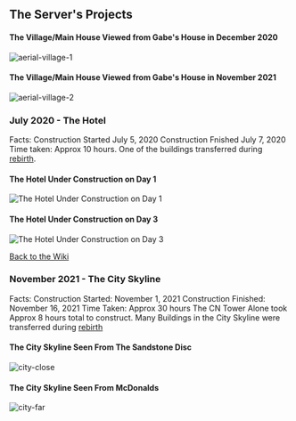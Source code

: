 <link rel="stylesheet" href="/MinecraftServer/assets/css/light-darkmode.css">

## The Server's Projects
#### The Village/Main House Viewed from Gabe's House in December 2020
![aerial-village-1](/MinecraftServer/assets/images/projectimages/aerial-village-1.png)

#### The Village/Main House Viewed from Gabe's House in November 2021
![aerial-village-2](/MinecraftServer/assets/images/projectimages/aerial-village-2.png)


### July 2020 - The Hotel
Facts:
Construction Started July 5, 2020
Construction Fnished July 7, 2020
Time taken: Approx 10 hours.
One of the buildings transferred during [rebirth](/MinecraftServer/wiki/origin-story#rebirth).
#### The Hotel Under Construction on Day 1
![The Hotel Under Construction on Day 1](/MinecraftServer/assets/images/projectimages/hotel-construct-1.png)

#### The Hotel Under Construction on Day 3
![The Hotel Under Construction on Day 3](/MinecraftServer/assets/images/projectimages/hotel-construct-2.png)

[Back to the Wiki](/MinecraftServer/wiki)


### November 2021 - The City Skyline

Facts:
Construction Started: November 1, 2021
Construction Finished: November 16, 2021
Time Taken: Approx 30 hours
The CN Tower Alone took Approx 8 hours total to construct.
Many Buildings in the City Skyline were transferred during [rebirth](/MinecraftServer/wiki/origin-story#rebirth)

#### The City Skyline Seen From The Sandstone Disc
![city-close](/MinecraftServer/assets/images/projectimages/city-close.png)

#### The City Skyline Seen From McDonalds
![city-far](/MinecraftServer/assets/images/projectimages/city-far.png)
